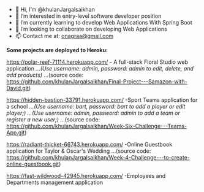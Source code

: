 - 👋 Hi, I’m @khulanJargalsaikhan
- 👀 I’m interested in entry-level software developer position
- 🌱 I’m currently learning to develop Web Applications With Spring Boot
- 💞️ I’m looking to collaborate on developing Web Applications
- 📫 Contact me at: onagraa@gmail.com

<!---
khulanJargalsaikhan/khulanJargalsaikhan is a ✨ special ✨ repository because its `README.md` (this file) appears on your GitHub profile.
You can click the Preview link to take a look at your changes.
--->


**Some projects are deployed to Heroku:**

https://polar-reef-71114.herokuapp.com/   - A full-stack Floral Studio web application
*...(Use username: admin, password: admin to edit, delete, and add products)*
...(source code: https://github.com/khulanJargalsaikhan/Final-Project---Samazon-with-David.git)


https://hidden-bastion-33791.herokuapp.com/   -Sport Teams application for a school
*...(Use username: bart, password: bart to add a player or edit player;)* 
*...(Use username: admin, password: admin to add a team or register a new user;)*
...(source code: https://github.com/khulanJargalsaikhan/Week-Six-Challenge---Teams-App.git)


https://radiant-thicket-66743.herokuapp.com/   -Online Guestbook application for Taylor & Oscar's Wedding
...(source code: https://github.com/khulanJargalsaikhan/Week-4-Challenge---to-create-online-guestbook.git)


https://fast-wildwood-42945.herokuapp.com/  -Employees and Departments management application
